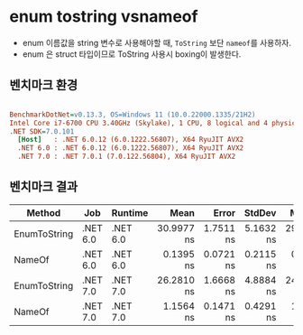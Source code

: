 # enum tostring vsnameof

- enum 이름값을 string 변수로 사용해야할 때, `ToString` 보단 `nameof`를 사용하자.
- enum 은 struct 타입이므로 ToString 사용시 boxing이 발생한다.

## 벤치마크 환경
``` ini

BenchmarkDotNet=v0.13.3, OS=Windows 11 (10.0.22000.1335/21H2)
Intel Core i7-6700 CPU 3.40GHz (Skylake), 1 CPU, 8 logical and 4 physical cores
.NET SDK=7.0.101
  [Host]   : .NET 6.0.12 (6.0.1222.56807), X64 RyuJIT AVX2
  .NET 6.0 : .NET 6.0.12 (6.0.1222.56807), X64 RyuJIT AVX2
  .NET 7.0 : .NET 7.0.1 (7.0.122.56804), X64 RyuJIT AVX2


```

## 벤치마크 결과
|       Method |      Job |  Runtime |       Mean |     Error |    StdDev |     Median |
|------------- |--------- |--------- |-----------:|----------:|----------:|-----------:|
| EnumToString | .NET 6.0 | .NET 6.0 | 30.9977 ns | 1.7511 ns | 5.1632 ns | 29.6397 ns |
|       NameOf | .NET 6.0 | .NET 6.0 |  0.1395 ns | 0.0721 ns | 0.2115 ns |  0.0000 ns |
| EnumToString | .NET 7.0 | .NET 7.0 | 26.2810 ns | 1.6668 ns | 4.8884 ns | 24.1122 ns |
|       NameOf | .NET 7.0 | .NET 7.0 |  1.1564 ns | 0.1471 ns | 0.4291 ns |  1.0473 ns |
